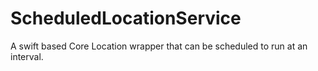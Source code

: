 # ScheduledLocationService
A swift based Core Location wrapper that can be scheduled to run at an interval.
